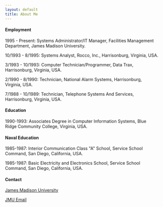 ```yaml
---
layout: default
title: About Me
---
```


#### Employment

1995 - Present: Systems Administrator/IT Manager, Facilities Management Department, James Madison University.

10/1993 - 8/1995: Systems Analyst, Rocco, Inc., Harrisonburg, Virginia, USA.

3/1993 - 10/1993: Computer Technician/Programmer, Data Trax, Harrisonburg, Virginia, USA.

2/1990 - 8/1990: Technician, National Alarm Systems, Harrisonburg, Virginia, USA.

7/1988 - 10/1989: Technician, Telephone Systems And Services, Harrisonburg, Virginia, USA.

#### Education

1990-1993: Associates Degree in Computer Information Systems, Blue Ridge Community College, Virginia, USA.

#### Naval Education

1985-1987: Interior Communication Class "A" School, Service School Command, San Diego, California, USA.

1985-1987: Basic Electricity and Electronics School, Service School Command, San Diego, California, USA.

#### Contact

<a href="https://www.jmu.edu" class="button">James Madison University</a>

<a href="mailto:archerja@jmu.edu" class="button">JMU Email</a>
